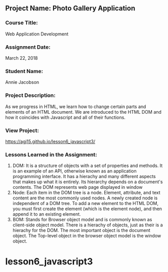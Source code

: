 ## Project Name:  Photo Gallery Application

### Course Title:
Web Application Development

### Assignment Date:  
March 22, 2018

### Student Name:  
Annie Jacobson

### Project Description:
As we progress in HTML, we learn how to change certain parts and elements of an HTML document. We are introduced to the HTML DOM and how it coincides with Javascript and all of their functions.

### View Project:
https://agj15.github.io/lesson6_javascript3/

### Lessons Learned in the Assignment:
1. DOM: It is a structure of objects with a set of properties and methods. It is an example of an API, otherwise known as an application programming interface. It has a hierachy and many different aspects that makes up what it is entirely. Its hierarchy depends on a document's contents. The DOM represents web page displayed in window
2. Node: Each item in the DOM tree is a node. Element, attribute, and text content are the most commonly used nodes. A newly created node is independent of a DOM tree. To add a new element to the HTML DOM, you must first create the element (which is the element node), and then append it to an existing element.
3. BOM: Stands for Browser object model and is commonly known as client-side object model. There is a hierachy of objects, just as their is a hierachy for the DOM. The most important object is the document object. The Top-level object in the browser object model is the window object.
# lesson6_javascript3
